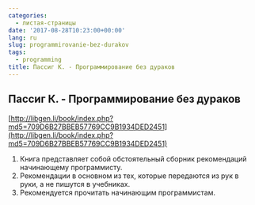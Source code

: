```yaml
---
categories:
  - листая-страницы
date: '2017-08-28T10:23:00+00:00'
lang: ru
slug: programmirovanie-bez-durakov
tags:
  - programming
title: Пассиг К. - Программирование без дураков
---
```



## Пассиг К. - Программирование без дураков

[http://libgen.li/book/index.php?md5=709D6B27BBEB57769CC9B1934DED2451](http://libgen.li/book/index.php?md5=709D6B27BBEB57769CC9B1934DED2451)  

<!--more-->

1. Книга представляет собой обстоятельный сборник рекомендаций начинающему программисту.
2. Рекомендации в основном из тех, которые передаются из рук в руки, а не пишутся в учебниках.
3. Рекомендуется прочитать начинающим программистам.

